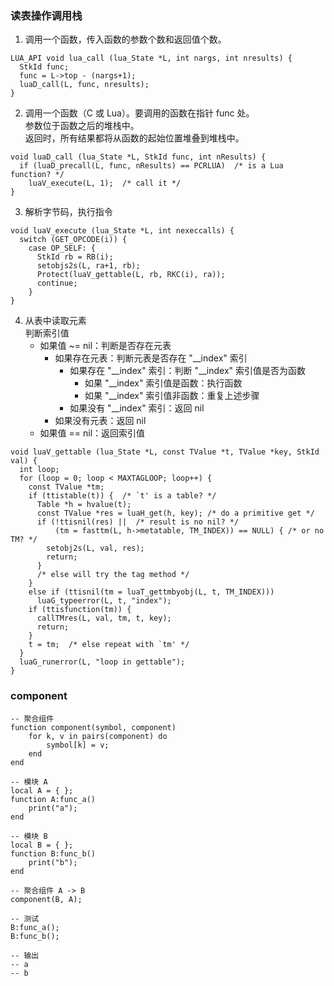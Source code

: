 ### 读表操作调用栈
1. 调用一个函数，传入函数的参数个数和返回值个数。
```
LUA_API void lua_call (lua_State *L, int nargs, int nresults) {
  StkId func;
  func = L->top - (nargs+1);
  luaD_call(L, func, nresults);
}
```

2. 调用一个函数（C 或 Lua）。要调用的函数在指针 func 处。</br>
   参数位于函数之后的堆栈中。</br>
   返回时，所有结果都将从函数的起始位置堆叠到堆栈中。
```
void luaD_call (lua_State *L, StkId func, int nResults) {
  if (luaD_precall(L, func, nResults) == PCRLUA)  /* is a Lua function? */
    luaV_execute(L, 1);  /* call it */
}
```

3. 解析字节码，执行指令
```
void luaV_execute (lua_State *L, int nexeccalls) {
  switch (GET_OPCODE(i)) {
    case OP_SELF: {
      StkId rb = RB(i);
      setobjs2s(L, ra+1, rb);
      Protect(luaV_gettable(L, rb, RKC(i), ra));
      continue;
    }
}
```

4. 从表中读取元素 </br>
   判断索引值
   - 如果值 ~= nil：判断是否存在元表
     - 如果存在元表：判断元表是否存在 "__index" 索引
       - 如果存在 "__index" 索引：判断 "__index" 索引值是否为函数
         - 如果 "__index" 索引值是函数：执行函数
         - 如果 "__index" 索引值非函数：重复上述步骤
       - 如果没有 "__index" 索引：返回 nil
     - 如果没有元表：返回 nil
   - 如果值 == nil：返回索引值

```
void luaV_gettable (lua_State *L, const TValue *t, TValue *key, StkId val) {
  int loop;
  for (loop = 0; loop < MAXTAGLOOP; loop++) {
    const TValue *tm;
    if (ttistable(t)) {  /* `t' is a table? */
      Table *h = hvalue(t);
      const TValue *res = luaH_get(h, key); /* do a primitive get */
      if (!ttisnil(res) ||  /* result is no nil? */
          (tm = fasttm(L, h->metatable, TM_INDEX)) == NULL) { /* or no TM? */
        setobj2s(L, val, res);
        return;
      }
      /* else will try the tag method */
    }
    else if (ttisnil(tm = luaT_gettmbyobj(L, t, TM_INDEX)))
      luaG_typeerror(L, t, "index");
    if (ttisfunction(tm)) {
      callTMres(L, val, tm, t, key);
      return;
    }
    t = tm;  /* else repeat with `tm' */ 
  }
  luaG_runerror(L, "loop in gettable");
}
```

### component
```
-- 聚合组件
function component(symbol, component)
    for k, v in pairs(component) do
        symbol[k] = v;
    end
end

-- 模块 A
local A = { };
function A:func_a()
    print("a");
end

-- 模块 B
local B = { };
function B:func_b()
    print("b");
end

-- 聚合组件 A -> B
component(B, A);

-- 测试
B:func_a();
B:func_b();

-- 输出
-- a
-- b
```
